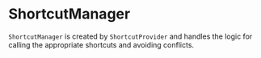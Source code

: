 # ShortcutManager

`ShortcutManager` is created by `ShortcutProvider` and handles the logic for calling the appropriate shortcuts and avoiding conflicts.
